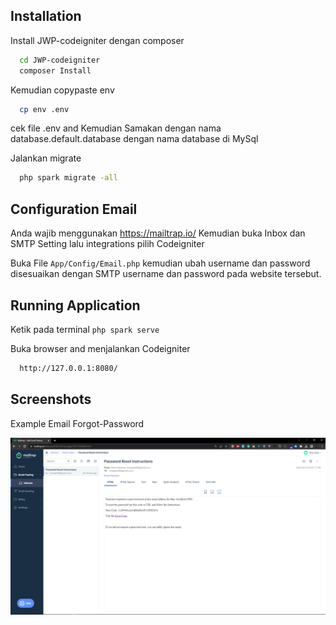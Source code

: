 
## Installation

Install JWP-codeigniter dengan composer

```bash
  cd JWP-codeigniter
  composer Install
```
Kemudian copypaste env
```bash
  cp env .env
```
cek file .env and Kemudian Samakan dengan nama database.default.database dengan nama database di MySql

Jalankan migrate
```bash
  php spark migrate -all
```
## Configuration Email

Anda wajib menggunakan https://mailtrap.io/ Kemudian buka Inbox dan SMTP Setting lalu integrations pilih Codeigniter

Buka File ```App/Config/Email.php``` kemudian ubah username dan password disesuaikan dengan SMTP username dan password pada website tersebut.

## Running Application

Ketik pada terminal ```php spark serve```

Buka browser and menjalankan Codeigniter
```bash
  http://127.0.0.1:8080/
```
## Screenshots

Example Email Forgot-Password

![App Screenshot](https://github.com/destroylord/JWP-codeigniter/blob/main/public/email.PNG)

